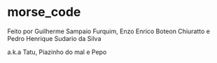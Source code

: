 # morse_code
Feito por Guilherme Sampaio Furquim, Enzo Enrico Boteon Chiuratto e Pedro Henrique Sudario da Silva

a.k.a Tatu, Piazinho do mal e Pepo
